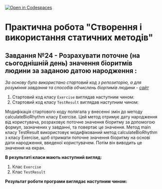 [![Open in Codespaces](https://classroom.github.com/assets/launch-codespace-7f7980b617ed060a017424585567c406b6ee15c891e84e1186181d67ecf80aa0.svg)](https://classroom.github.com/open-in-codespaces?assignment_repo_id=11261474)
# Практична робота "Створення і використання статичних методів"
## Завдання №24 - Розрахувати поточне (на сьогоднішній день) значення біоритмів людини за заданою датою народження :
*За основу було використано стартовий код з репозиторію, а для розуміння завдання та способів обчислень біортимів людини - [сайт](http://uchinfo.com.ua/inform/excel/bioritm.htm)*

1. Стартовий код класу ```Exercise``` виглядав наступним чином:
2. Стартовий код класу ```TestResult``` виглядав наступним чином:
   
Модифікація стартового коду полягала у внесенні змін до методу calculateBioRhythm класу Exercise. Цей метод отримує дату народження від користувача, розраховує поточне значення біоритму за допомогою формул, зазначених у завданні, та повертає це значення. Метод main класу TestResult використовує модифікований метод calculateBioRhythm з класу Exercise, щоб отримати поточне значення біоритму на основі дати народження, введеної користувачем. Потім він виводить це значення на екран.

**В результаті класи мають наступний вигляд:**
1. Клас ```Exercise```
2. Клас ```TestResult```

**Результат роботи програми виглядає наступним чином:**



